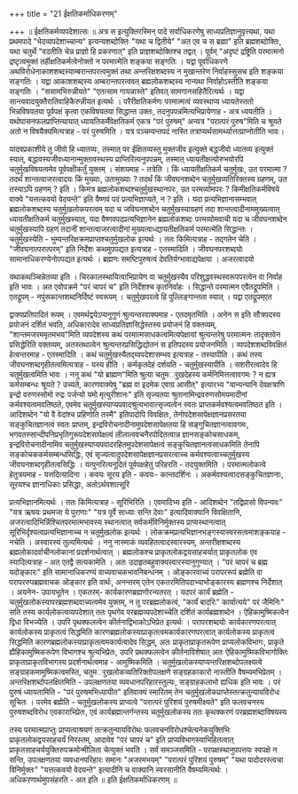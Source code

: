 +++
title = "21 ईक्षतिकर्माधिकरणम्"

+++
॥ ईक्षतिकर्मव्यपदेशात्सः ॥ अत्र स इत्युक्तिरस्मिन् पादे सर्वाधिकरणेषु साध्यप्रतिज्ञानुवृत्त्यथा, यथा प्रथमपादे "भेदव्यपदेशाच्चान्य" इत्यन्यशब्दोक्तिः "यथा च द्वितीये" "अत एव च स ब्रह्मा" इति ब्रह्मशब्दोक्तिः, यथा चतुर्थे "वदतीति चेन्न प्राज्ञो हि प्रकरणात्" इति प्राज्ञशब्दोक्तिश्च तद्वत् । पूर्वम् "अदृष्टं द्रष्ट्रिति परमात्मनो द्रष्टृत्वमुक्तं तर्हीक्षतिकर्मत्वेनोक्तो न परमात्मेति शङ्कया सङ्गतिः । यद्वा पूर्वाधिकरणे अथविरोधेनाकाशशब्दस्याम्बरान्तपरत्वमुक्तं तथा अन्तरिक्षशब्दस्य न मुखान्तरेण निर्वाहस्सुसच इति शङ्कया सङ्गतिः । यद्वा आकाशशब्दस्य अम्बरान्तपरत्ववत् ब्रह्मलोकशब्दस्य नान्यथा निर्वाहोऽस्तीति शङ्कया सङ्गतिः । "ससामभिरुन्नीयते" "एतत्साम गायन्नास्ते" इतिवत् सामगानसहितैरित्यर्थः । यद्वा सान्त्ववादयुक्तैरातिवाहिकैरुन्नीयत इत्यर्थः । परैरीक्षतिकर्मणः परमात्मत्वं व्यवस्थाप्य ध्यायतेस्ततो भिन्नविषयतया पूर्वपक्षं कृत्वा एकविषयतया सिद्धान्त उक्तः, तदनुपपन्नमित्यभिप्रायेणाह - अत्र ध्ययतीति । यथोपासनफलप्राप्तिन्यायात् ध्यायतिकर्मैवेक्षतिकर्म एकत्र "परं पुरुषम्" अन्यत्र "परात्परं पुरुष"मिति च श्रूयते अतो न विषयैक्यमित्यत्राह - परं पुरुषमिति । यत्र पञ्चम्यन्तपदं नास्ति तत्राप्यर्थसामर्थ्यात्तत्प्राप्नोतीति भावः।

यादवप्रकाशीये तु जीवो हि ध्यातव्यः, तस्मात् पर ईक्षितव्यस्तु मुक्तजीव इत्युक्ते बद्धजीवो ध्यातव्य इत्युक्तं स्यात्, बद्धावस्यजीवध्यानान्मुक्तावस्थस्य प्राप्तिरित्यनुपपन्नम्, तस्मात् ध्यायतीक्षत्योरुभयोरपि चतुर्मुखविषयत्वमेव पूर्वपक्षीकर्तुं युक्तम् । संशयमाह - तत्रेति । किं ध्यायतीक्षतिकर्म चतुर्मुखः, उत परमात्मा ? तदर्थं शान्तत्वाजरत्वादयः किं मुख्याः, उतामुख्याः ? तदर्थं किं जीवघनशब्देन चतुर्मुखव्यतिरिक्तस्य ग्रहणम्, उत तस्याऽपि ग्रहणम् ? इति । किमत्र ब्रह्मलोकशब्दश्चतुर्मुखस्थानपरः, उत परमव्योमपरः ? किमीक्षतिकर्मविषये वाक्ये "यत्तत्कवयो वेदयन्ते" इति वैष्णवं पदं प्रत्यभिज्ञाप्यते, न ? इति । यदा प्रत्यभिज्ञानासम्भवात् ब्रह्मलोकशब्दस्य चतुर्मुखलोकपरत्वम् यदा च जविघनशब्देन चतुर्मुखस्याग्रहणं तदा शान्तत्वादीनाममुख्यत्वात् ध्यायतीक्षतिकर्म चतुर्मुखस्यात्, यदा वैष्णवपदप्रत्यभिज्ञानेन ब्रह्मलोकशब्दः परमव्योमवाची यदा च जीवघनशब्देन चतुर्मुखस्यापि ग्रहणं तदानीं शान्तत्वाजरत्वादीनां मुख्यत्वाध्द्यायतीक्षतिकर्म परमात्मेति सिद्धान्तः । चतुर्मुखस्येति - भुम्यन्तरिक्षक्रमप्राप्तश्चतुर्मुखलोक इत्यर्थः । ततः किमित्यत्राह - तद्गतेन चेति । "जीवघनात्परात्परम्" इति निर्देशः कथमुपपद्यत इत्यत्राह - एतस्मादिति । जीवघनपरशब्दयोः सामानाधिकरण्येनोपपद्यत इत्यर्थः । ब्रह्मणः समष्टिपुरुषत्वं देवतिर्यग्भावाद्यपेक्षया । अजरत्वादयो

यथाकथञ्चिन्नेतव्या इति । चिरकालस्थायित्वाभिप्रायेण वा चतुर्मुखस्यैव परिशुद्धवस्थस्वरूपपरत्वेन वा निर्वाह इति भावः । अत एवोपक्रमे "परं चापरं च" इति निर्देशश्च कृतनिर्वाहः । सिद्धान्ते परमात्मन एवैतद्रूपमिति । एतद्रूपम् - नपुंसकान्तशब्दनिर्दिष्टं स्वरूपम् । चतुर्मुखपरत्वे हि पुल्लिङ्गान्तता स्यात् । यद्वा एतद्रूपम्एत

द्वाक्यप्रतिपादितं रूपम् । एवमर्थद्वयेऽप्यनुगुणं श्रुत्यन्तरवाक्यमाह - एतदमृतमिति । अनेन स इति सौत्रपदस्य प्रयोजनं दर्शितं भवति, अधिकारादेव साध्यप्रतिज्ञासिद्धेस्तस्य प्रयोजनं हि वक्तव्यम्, "शान्तमजरममृतमभय"मिति व्यपदेशस्य कथं परमात्मसाधकत्वमित्यपेक्षायां श्रुत्यन्तरेषु परमात्मनः तादृक्तवेन प्रसिद्धेरिति वक्तव्यम्, अतस्तथात्वेन श्रुत्यन्तरप्रसिद्धिद्योतनं स इतिपदस्य प्रयोजनमिति । व्यपदेशशब्दविवक्षितं हेत्वन्तरमाह - एतस्मादिति । कथं चतुर्मुखस्यैतद्य्वपदेशासम्भव इत्यत्राह - तस्यापीति । कथं तस्य जीवघनशब्दगृहीतत्वमित्यत्राह - यस्य हीति । कर्मकृतदेहं दर्शयति - चतुर्मुखस्यापीति । सशरीरत्वादेव हि चतुर्मुखत्वमिति भावः । ननु कथं "यो ब्राह्मण"मिति श्रुत्या चतुमर्ुखदेहस्य कर्मनिमित्तत्वावगमः ? न ह्यत्र कर्मसम्बन्धः श्रूयते ? उच्यते, कारणवाक्येषु "ब्रह्म वा इदमेक एवाग्र आसीत्" इत्यारभ्य "यान्यन्यानि देवक्षत्राणि इन्द्रो वरुणस्सोमो रुद्रः पर्जन्यो यमो मृत्युरीशानः" इति सृज्यतया श्रुतानामिन्द्रवरुणसोमयमादीनां कर्मवश्यत्वमवतिष्ठते, एवमेव चतुर्मुखस्याप्यपवादश्रुत्यभावात्सृज्यत्वेन स्वतः प्राप्तकर्मवश्यत्वमवतिष्ठत इति । आदिशब्देन "यो वै वेदांश्च प्रहिणोति तस्मै" इतिपादोपि विवक्षितः, तेनोपदेशसापेक्षज्ञानप्रसरतया सङ्कुचितज्ञानत्वं स्वतः प्राप्तम्, इन्द्रविरोचनादीनामुपदेशसापेक्षतया हि सङ्गुचितज्ञानत्वावगमः, भगवतस्सान्दीपनिप्रभृतिगुरूपदेशसापेक्षत्वं लीलात्ववचनैरपोदितत्वान्न ज्ञानसङ्कोचसाधकम्, इन्द्रविरोचनादीनामिव चतुर्मुखस्याप्यपवादरहितमुपदेशसापेक्षत्वं सङ्कुचितज्ञानत्वसाधकमिति तेनापि सङ्कोचककर्मसम्बन्धसिद्धिः, एवं सृज्यत्वादुपदेशसापेक्षज्ञानप्रसरत्वाच्च कर्मवश्यत्वाच्चतुर्मुखस्य जीवघनशब्दगृहीतत्वसिद्धिः । यत्पुनरित्यनूदितं पूर्वपक्षहेतुं परिहरति - तदयुक्तमिति । परमात्मलोकत्वे हेतुत्रयमाह - यत्तदित्यादिना । कवयः सूरय इति - कवयः- कान्तदर्शिनः । अकर्मवश्यत्वादसङ्कुचितज्ञानाः, सूरयश्च ज्ञानाधिकाः प्रसिद्धाः, अतोऽर्थवशात्सूरि

प्रत्यभिज्ञानमित्यर्थः । ततः किमित्यत्राह - सूरिभिरिति । एवमादिभ्य इति - आदिशब्देन "तद्विप्रासो विपन्यवः" "यत्र ऋषयः प्रथमजा ये पुराणाः" "यत्र पूर्वे साध्याः सन्ति देवाः" इत्यादिवाक्यानि विवक्षितानि, अजरत्वादिभिर्न्निश्चितपरमात्मभावस्य स्थानत्वात् सर्वकर्मविनिर्मुक्तस्य प्राप्यस्थानत्वात् सूरिभिर्दृश्यत्वप्रत्यभिज्ञानाच्च न चतुर्मुखलोक इत्यर्थः । लोकक्रमप्रत्यभिज्ञानभङ्गस्यास्वरसत्वमाशङ्कयाह - नचेति । अस्वारस्यं तुल्यमित्यर्थः । ननु नास्माकं व्यवहितत्वादस्वारस्यम्, अन्तरीक्षशब्दस्य ब्रह्मलोकादर्वाचीनलोकानां प्रदर्शनार्थत्वात् । ब्रह्मलोकश्च प्राकृतलोकद्वयसाहचर्यात् प्राकृतलोक एव स्यादित्यत्राह - अत एतद्वै सत्यकामेति । अतः उदाहृतबहुवाक्यस्वारस्यानुगुण्यात् । "परं चापरं च ब्रह्म यदोङ्कारः" इति सामानाधिकरण्यं वाच्यवाचकभावनिबन्धनम् । ओङ्कारवाच्यं परापररूपं ब्रह्मेति वा परापररुपब्रह्मवाचक ओङ्कार इति वार्थः, अनन्तरम् एतेन एकतरमितिपदाभ्याभोङ्कारस्य ब्रह्मणश्च निर्देशात् । अयनेन- उपायभूतेन । एकतरम्- कार्यकारणब्रह्मणोरन्यतरत् । यदपरं कार्यं ब्रह्मेति - चतुर्मुखलोकस्यापरब्रह्मशब्दवाच्यत्वमेव युक्तम्, न तु परब्रह्मलोकत्वं, "कार्यं बादरिः" कार्यात्यये" परं जैमिनिः" सति तस्य कार्यलोकत्वव्यपदेशात् ततः पृथगेव परब्रह्मव्यपदेशाच्चेति दर्शितं कार्यब्रह्मशब्देन । ऐहिकामुष्मिकत्वेन द्विधा विभज्येति । उपरि पृथक्फलत्वेन कीर्तनाद्विभाकोऽभिप्रेत इत्यर्थः । परापरशब्दयोः कार्यकारणपरत्वात् कार्यलोकस्य प्राकृतत्वं सिद्धमिति कारणब्रह्मलोकस्याप्राकृतत्वमकार्यकारणपरत्वात् कार्यलोकस्य प्राकृतत्वं सिद्धमिति कारणब्रह्मलोकस्याप्राकृतत्वमकार्यत्वादेव सिद्धम्, अतः प्राकृताप्राकृतरूपेण प्राप्यलोकविभागः, प्राकृते ह्यैहिकामुष्मिकरूपेण विभागश्च श्रुत्यभिप्रेतः, उपरि प्रथक्फलत्वेन कीर्तनाविशेषात् अतः ऐहिकामुष्मिकविभागोक्तिः प्राकृताप्राकृतविभागस्य प्रदर्शनार्थत्वमाह - आमुष्मिकमिति । चतुर्मुखलोकस्याप्यन्तरिक्षशब्दोपलक्ष्यत्वे सङ्ग्राहकमामुष्मिकत्वमस्ति, चतुमर्ुखलोकव्यतिरिक्तोपलक्षणे सङ्ग्रहकाकारो नास्तीति वैषम्यमभिप्रेतम् । अन्तरिक्षशब्दोपलक्षितमिति - उपलक्षणतया व्यवधानपरिहारस्तुल्यः, सङ्ग्राहकलाभो ह्यधिक इति भावः । परं पुरुषं ध्यायतामिति - "परं पुरुषमभिध्यायीत" इतिवाक्यं स्मारितम् तेन चतुर्मुखलोकप्राप्तेस्तत्क्रतुन्यायविरोधः सूचितः । परमेव ब्रह्मेति - चतुर्मुखलोकस्य प्राप्यत्वे "परात्परं पुरिशयं पुरुषमीक्ष्यते" इति फलवचनस्य पुरुषशब्दविरोध एवकाराभिप्रेतः, एवं कार्यब्रह्मान्तर्गन्तस्य चतुर्मुखलोकस्य ततः कृथक्करणं परब्रह्मशब्दाविषयस्य

तस्य परमात्मप्राप्तुः प्राप्यत्वाश्रयणं तत्क्रतुन्यायविरोथः फलवचनविरोधश्चेत्यनेकयुक्तिभिः प्राकृतलोकद्वयसाहचर्यं निरस्तम्, आदावेव "परं चापरं च" इति प्राप्यविभागस्याभिहितत्वात् प्राकृतसाहचर्ययुक्तिरुपक्रमोन्मीलिता चेत्युक्तं भवति । सर्वं समञ्जसमिति - परपक्षस्थानुपपत्तयः स्वपक्षे न सन्ति, उपलक्षणतया व्यवधानपरिहारः समानः "अजरमभयम्" "परात्परं पुरिशयं पुरुषम्" "यथा पादोदरस्त्वचा विनिर्मुक्तः" "यत्तत्कवयो वेदयन्ते" इत्यादीनि च वाक्यानि स्वरसानीति वैषम्यमित्यर्थः । अधिकरणार्थमुपसंहरति - अत इति ॥ इति ईक्षतिकर्माधिकरणम् ॥

